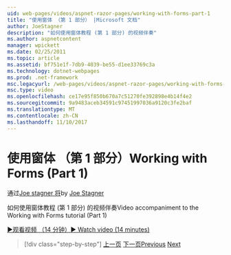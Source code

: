 ```yaml
---
uid: web-pages/videos/aspnet-razor-pages/working-with-forms-part-1
title: "使用窗体 （第 1 部分） |Microsoft 文档"
author: JoeStagner
description: "如何使用窗体教程 (第 1 部分) 的视频伴奏"
ms.author: aspnetcontent
manager: wpickett
ms.date: 02/25/2011
ms.topic: article
ms.assetid: bf751e1f-7db9-4039-be55-d1ee33769c3a
ms.technology: dotnet-webpages
ms.prod: .net-framework
msc.legacyurl: /web-pages/videos/aspnet-razor-pages/working-with-forms-part-1
msc.type: video
ms.openlocfilehash: ce17e95f850b670a7c51270fe392898e4b14f4e2
ms.sourcegitcommit: 9a9483aceb34591c97451997036a9120c3fe2baf
ms.translationtype: MT
ms.contentlocale: zh-CN
ms.lasthandoff: 11/10/2017
---
```

<a name="working-with-forms-part-1"></a><span data-ttu-id="3e983-103">使用窗体 （第 1 部分）</span><span class="sxs-lookup"><span data-stu-id="3e983-103">Working with Forms (Part 1)</span></span>
====================
<span data-ttu-id="3e983-104">通过[Joe stagner 将](https://github.com/JoeStagner)</span><span class="sxs-lookup"><span data-stu-id="3e983-104">by [Joe Stagner](https://github.com/JoeStagner)</span></span>

<span data-ttu-id="3e983-105">如何使用窗体教程 (第 1 部分) 的视频伴奏</span><span class="sxs-lookup"><span data-stu-id="3e983-105">Video accompaniment to the Working with Forms tutorial (Part 1)</span></span>

[<span data-ttu-id="3e983-106">&#9654;观看视频 （14 分钟）</span><span class="sxs-lookup"><span data-stu-id="3e983-106">&#9654; Watch video (14 minutes)</span></span>](https://channel9.msdn.com/Blogs/ASP-NET-Site-Videos/working-with-forms-part-1)

>[!div class="step-by-step"]
<span data-ttu-id="3e983-107">[上一页](creating-a-consistent-look-part-2.md)
[下一页](working-with-forms-part-2.md)</span><span class="sxs-lookup"><span data-stu-id="3e983-107">[Previous](creating-a-consistent-look-part-2.md)
[Next](working-with-forms-part-2.md)</span></span>
